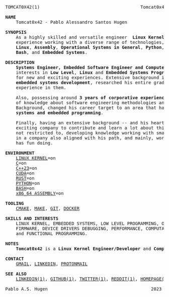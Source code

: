 <pre>
TOMCAT0X42(1)                                      Tomcat0x42                                       TOMCAT0X42(1)

<b>NAME</b>
    Tomcat0x42 - Pablo Alessandro Santos Hugen

<b>SYNOPSIS</b>
    As a highly skilled and versatile engineer <b> Linux Kernel Engineer/Developer</b>, I have extensive
    experience working with a diverse range of technologies, including <b>Rust</b>, <b>C++</b>, <b>C</b>,
    <b>Linux</b>, <b>Assembly</b>, <b>Operational Systems in General</b>, <b>Python</b>, <b>Shell Scripting</b>,
    <b>Bash</b>, and <b>Embedded Systems</b>.

<b>DESCRIPTION</b>
    <b>Systems Engineer, Embedded Software Engineer and Computer Science undergraduate</b>, have strong
    interests in <b>Low Level</b>, <b>Linux</b> and <b>Embedded Systems Programming</b> and a lot of curiosity
    for new and exciting experiences. Extensive background in <b>computational simulation research</b> and
    <b>embedded systems development</b>, researched his entire graduation around these topics, building a strong
    experience in them.

    Also, possessing around <b>3 years of corporative experience in web technologies</b>, developed a good amount
    of knowledge about software engineering methodologies and processes. In spite of his Web Development
    Background, changed his career target to an area that has more affinity and knowledge,
    <b>systems and embedded programming</b>.

    Finally, having an extensive background -- and his heart -- in <b>systems engineering</b>, wishes to find an
    exciting company to contribute and learn a lot about this field. Its objectives include, but are
    not restricted to, developing knowledge working with smart people aligned to his goals, working
    in a company also aligned with his path, and mainly, working with something that he likes and
    has fun doing.

<b>ENVIRONMENT</b>
    <a href="https://kernel.org/">LINUX KERNEL</a>=on
    <a href="https://en.cppreference.com/w/c/language">C</a>=on
    <a href="https://en.cppreference.com/w/cpp/23">C++23</a>=on
    <a href="https://developer.nvidia.com/cuda-toolkit">CUDA</a>=on
    <a href="https://www.rust-lang.org/">RUST</a>=on
    <a href="https://www.python.org/">PYTHON</a>=on
    <a href="https://www.gnu.org/software/bash/">BASH</a>=on
    <a href="https://nasm.us/">x86_64 ASSEMBLY</a>=on

<b>TOOLING</b>
    <a href="https://cmake.orh">CMAKE</a>, <a href="https://www.gnu.org/software/make/">MAKE</a>, <a href="http://https://git-scm.com/">GIT</a>, <a href="https://www.docker.com/">DOCKER</a>

<b>SKILLS AND INTERESTS</b>
    LINUX KERNEL, EMBEDDED SYSTEMS, LOW LEVEL PROGRAMMING, OPERATIONAL SYSTEMS,
    FIRMWARE, DEVICE DRIVERS DEBUGGING, PERFORMANCE, COMPUTATIONAL SIMULATION
    and FUNCTIONAL PROGRAMMING.

<b>NOTES</b>
    <b>Tomcat0x42</b> is a <b>Linux Kernel Engineer/Developer</b> and <b>Computer Science Undergraduate</b>.

<b>CONTACT</b>
    <a href="mailto:pablohuggem@gmail.com">GMAIL</a>, <a href="https://linkedin.com/in/pablo-alessandro-santos-hugen">LINKEDIN</a>, <a href="mailto:pabloashugen@protonmail.com">PROTONMAIL</a>

<b>SEE ALSO</b>
    <a href="https://www.linkedin.com/in/pablo-alessandro-santos-hugen/">LINKEDIN(1)</a>, <a href="https://github.com/Tomcat-42">GITHUB(1)</a>, <a href="https://twitter.com/HugenPablo">TWITTER(1)</a>, <a href="https://www.reddit.com/user/Tomcat_42">REDDIT(1)</a>, <a href="https://tomcat0x42.me/">HOMEPAGE(1)</a>

Pablo A.S. Hugen                                       2023                                        TOMCAT0X42(1)
</pre>
